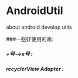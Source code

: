 # AndroidUtil
about android  develop utils

###一些好使用的库:
##### +号-->x号 : 
##### recyclerView Adapter :  